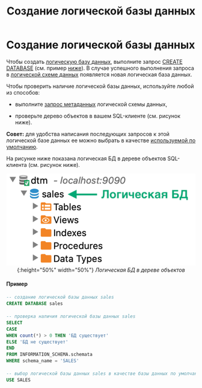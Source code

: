 ﻿---
layout: default
title: Создание логической базы данных
nav_order: 1
parent: Управление схемой данных
grand_parent: Работа с системой
has_children: false
---

Создание логической базы данных
===============================

Чтобы создать [логическую базу данных](../../../Обзор_понятий_компонентов_и_связей/Основные_понятия/Логическая_база_данных/Логическая_база_данных.md), 
выполните запрос [CREATE DATABASE](../../../Справочная_информация/Запросы_SQLplus/CREATE_DATABASE/CREATE_DATABASE.md) 
(см. пример [ниже](<LINK>)). В случае успешного выполнения запроса в [логической схеме данных](../../../Обзор_понятий_компонентов_и_связей/Основные_понятия/Логическая_схема_данных/Логическая_схема_данных.md) 
появляется новая логическая база данных.

Чтобы проверить наличие логической базы данных, используйте любой из способов:

*   выполните [запрос метаданных](../Запрос_метаданных_логической_схемы/Запрос_метаданных_логической_схемы.md) 
    логической схемы данных,

*   проверьте дерево объектов в вашем SQL-клиенте (см. рисунок ниже).


**Совет:** для удобства написания последующих запросов к этой логической базе данных ее можно выбрать 
в качестве [используемой по умолчанию](../../Другие_функции/Определение_логической_БД_по_умолчанию/Определение_логической_БД_по_умолчанию.md).

На рисунке ниже показана логическая БД в дереве объектов SQL-клиента (см. рисунок ниже).

<center>

![](Логическая_база_данных.png){:height="50%" width="50%"}
*Логическая БД в дереве объектов*

</center>

#### Пример
``` sql
-- создание логической базы данных sales
CREATE DATABASE sales

-- проверка наличия логической базы данных sales
SELECT
CASE
WHEN count(*) > 0 THEN 'БД существует'
ELSE 'БД не существует'
END
FROM INFORMATION_SCHEMA.schemata
WHERE schema_name = 'SALES'

-- выбор логической базы данных sales в качестве базы данных по умолчанию
USE SALES
```